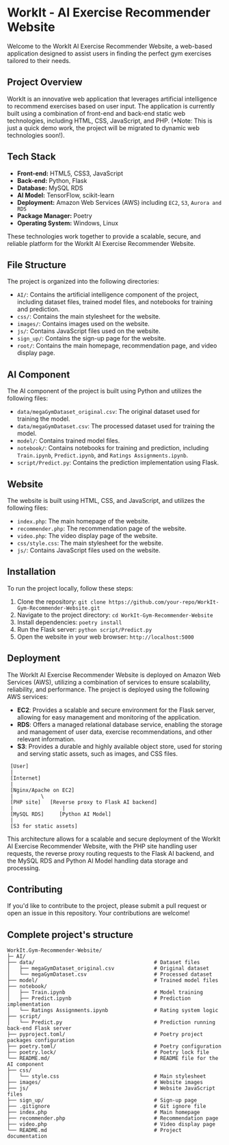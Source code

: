 # WorkIt - AI Exercise Recommender Website

Welcome to the WorkIt AI Exercise Recommender Website, a web-based application designed to assist users in finding the perfect gym exercises tailored to their needs.

## Project Overview

WorkIt is an innovative web application that leverages artificial intelligence to recommend exercises based on user input. The application is currently built using a combination of front-end and back-end static web technologies, including HTML, CSS, JavaScript, and PHP. (*Note: This is just a quick demo work, the project will be migrated to dynamic web technologies soon!).

## Tech Stack

* **Front-end:** HTML5, CSS3, JavaScript
* **Back-end:** Python, Flask
* **Database:** MySQL RDS
* **AI Model:** TensorFlow, scikit-learn
* **Deployment:** Amazon Web Services (AWS) including `EC2`, `S3`, `Aurora and RDS`
* **Package Manager:** Poetry
* **Operating System:** Windows, Linux

These technologies work together to provide a scalable, secure, and reliable platform for the WorkIt AI Exercise Recommender Website.

## File Structure

The project is organized into the following directories:

* `AI/`: Contains the artificial intelligence component of the project, including dataset files, trained model files, and notebooks for training and prediction.
* `css/`: Contains the main stylesheet for the website.
* `images/`: Contains images used on the website.
* `js/`: Contains JavaScript files used on the website.
* `sign_up/`: Contains the sign-up page for the website.
* `root/`: Contains the main homepage, recommendation page, and video display page.

## AI Component

The AI component of the project is built using Python and utilizes the following files:

* `data/megaGymDataset_original.csv`: The original dataset used for training the model.
* `data/megaGymDataset.csv`: The processed dataset used for training the model.
* `model/`: Contains trained model files.
* `notebook/`: Contains notebooks for training and prediction, including `Train.ipynb`, `Predict.ipynb`, and `Ratings Assignments.ipynb`.
* `script/Predict.py`: Contains the prediction implementation using Flask.

## Website

The website is built using HTML, CSS, and JavaScript, and utilizes the following files:

* `index.php`: The main homepage of the website.
* `recommender.php`: The recommendation page of the website.
* `video.php`: The video display page of the website.
* `css/style.css`: The main stylesheet for the website.
* `js/`: Contains JavaScript files used on the website.

## Installation

To run the project locally, follow these steps:

1. Clone the repository: `git clone https://github.com/your-repo/WorkIt-Gym-Recommender-Website.git`
2. Navigate to the project directory: `cd WorkIt-Gym-Recommender-Website`
3. Install dependencies: `poetry install`
4. Run the Flask server: `python script/Predict.py`
5. Open the website in your web browser: `http://localhost:5000`

## Deployment

The WorkIt AI Exercise Recommender Website is deployed on Amazon Web Services (AWS), utilizing a combination of services to ensure scalability, reliability, and performance. The project is deployed using the following AWS services:

* **EC2**: Provides a scalable and secure environment for the Flask server, allowing for easy management and monitoring of the application.
* **RDS**: Offers a managed relational database service, enabling the storage and management of user data, exercise recommendations, and other relevant information.
* **S3**: Provides a durable and highly available object store, used for storing and serving static assets, such as images, and CSS files.

```
 [User]
 |
 [Internet]
 |
 [Nginx/Apache on EC2]
 |         \
 [PHP site]   [Reverse proxy to Flask AI backend]
 |                |
 [MySQL RDS]     [Python AI Model]
 |
 [S3 for static assets]
```

This architecture allows for a scalable and secure deployment of the WorkIt AI Exercise Recommender Website, with the PHP site handling user requests, the reverse proxy routing requests to the Flask AI backend, and the MySQL RDS and Python AI Model handling data storage and processing.

## Contributing

If you'd like to contribute to the project, please submit a pull request or open an issue in this repository. Your contributions are welcome!

## Complete project's structure

```plaintext
WorkIt.Gym-Recommender-Website/
├─ AI/
├── data/                                       # Dataset files
│   ├── megaGymDataset_original.csv             # Original dataset
│   └── megaGymDataset.csv                      # Processed dataset
├── model/                                      # Trained model files
├── notebook/                   
│   ├── Train.ipynb                             # Model training
│   ├── Predict.ipynb                           # Prediction implementation
│   └── Ratings Assignments.ipynb               # Rating system logic
├── script/                     
│   └── Predict.py                              # Prediction running back-end Flask server
├── pyproject.toml/                             # Poetry project packages configuration
├── poetry.toml/                                # Poetry configuration
├── poetry.lock/                                # Poetry lock file
└── README.md/                                  # README file for the AI component
├── css/
│   └── style.css                               # Main stylesheet
├── images/                                     # Website images
├── js/                                         # Website JavaScript files
├── sign_up/                                    # Sign-up page
├── .gitignore                                  # Git ignore file
├── index.php                                   # Main homepage
├── recommender.php                             # Recommendation page
├── video.php                                   # Video display page
└── README.md                                   # Project documentation
```